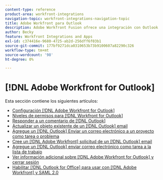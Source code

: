 ```yaml
---
content-type: reference
product-area: workfront-integrations
navigation-topic: workfront-integrations-navigation-topic
title: Adobe Workfront para Outlook
description: Adobe Workfront Fusion ofrece una integración con Outlook. Este artículo contiene vínculos a instrucciones para instalar y configurar estas integraciones, así como cómo utilizarlas en su trabajo diario.
author: Becky
feature: Workfront Integrations and Apps
exl-id: c374416e-9680-4725-ab2d-256dff6f03b1
source-git-commit: 177bf9271dca0310653b73b9100607a82290c326
workflow-type: tm+mt
source-wordcount: '98'
ht-degree: 0%

---
```


# [!DNL Adobe Workfront for Outlook]

Esta sección contiene los siguientes artículos:

* [Configuración [!DNL Adobe Workfront for Outlook]](../../workfront-integrations-and-apps/using-workfront-with-outlook/set-up-workfront-for-outlook.md)
* [Niveles de permisos para [!DNL Workfront for Outlook]](../../workfront-integrations-and-apps/using-workfront-with-outlook/permissions-in-workfront-for-outlook.md)
* [Responder a un comentario de [!DNL Outlook]](../../workfront-integrations-and-apps/using-workfront-with-outlook/reply-to-a-comment-from-outlook.md)
* [Actualizar un objeto existente de un [!DNL Outlook] email](../../workfront-integrations-and-apps/using-workfront-with-outlook/update-an-existing-object-from-an-outlook-email.md)
* [Agregue un [!DNL Outlook] Enviar un correo electrónico a un proyecto como tarea o problema](../../workfront-integrations-and-apps/using-workfront-with-outlook/add-outlook-email-to-project-as-task-or-issue.md)
* [Cree un [!DNL Adobe Workfront] solicitud de un [!DNL Outlook] email](../../workfront-integrations-and-apps/using-workfront-with-outlook/create-a-wf-request-from-an-outlook-email.md)
* [Agregue un [!DNL Outlook] enviar correo electrónico como tarea a la lista de trabajo](../../workfront-integrations-and-apps/using-workfront-with-outlook/add-outlook-email-as-task-to-your-work-list.md)
* [Ver información adicional sobre [!DNL Adobe Workfront for Outlook] y cerrar sesión](../../workfront-integrations-and-apps/using-workfront-with-outlook/view-additional-infor-wf-outlook-and-log-out.md)
* [Habilitar [!DNL Outlook for Office] para usar con [!DNL Adobe Workfront] y SAML 2.0](../../workfront-integrations-and-apps/using-workfront-with-outlook/enable-outlook-for-office-for-use-with-wf-and-saml-2.md)
